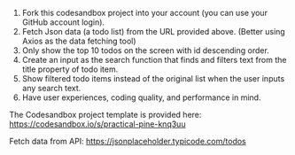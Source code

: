 1. Fork this codesandbox project into your account (you can use your GitHub account login).
2. Fetch Json data (a todo list) from the URL provided above. (Better using Axios as the data fetching tool)
3. Only show the top 10 todos on the screen with id descending order.
4. Create an input as the search function that finds and filters text from the title property of todo item.
5. Show filtered todo items instead of the original list when the user inputs any search text.
6. Have user experiences, coding quality, and performance in mind.

The Codesandbox project template is provided here:
https://codesandbox.io/s/practical-pine-knq3uu

Fetch data from API:
https://jsonplaceholder.typicode.com/todos
